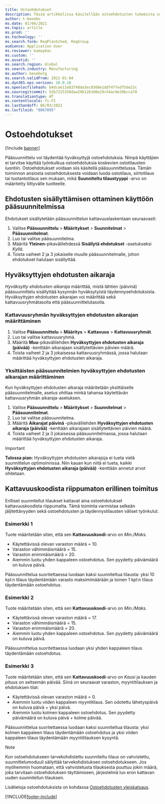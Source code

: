 ```yaml
---
title: Ostoehdotukset
description: Tässä artikkelissa käsitellään ostoehdotusten tukemista suunnittelun optimoinnissa.
author: t-benebo
ms.date: 01/04/2021
ms.topic: article
ms.prod: ''
ms.technology: ''
ms.search.form: ReqPlanSched, ReqGroup
audience: Application User
ms.reviewer: kamaybac
ms.custom: ''
ms.assetid: ''
ms.search.region: Global
ms.search.industry: Manufacturing
ms.author: benebotg
ms.search.validFrom: 2021-01-04
ms.dyn365.ops.version: 10.0.16
ms.openlocfilehash: b4dcae11e83748da3ec0368e1ddf47fedf5de23c
ms.sourcegitcommit: 52b7225350daa29b1263d8e29c54ac9e20bcca70
ms.translationtype: HT
ms.contentlocale: fi-FI
ms.lasthandoff: 06/03/2022
ms.locfileid: "8867895"
---
```

# <a name="purchase-requisitions"></a>Ostoehdotukset

[!include [banner](../../includes/banner.md)]

Pääsuunnittelu voi täydentää hyväksyttyjä ostoehdotuksia. Niinpä käyttäjien ei tarvitse käyttää työnkulkua ostoehdotuksia koskevien ostotilausten luontiin. Ostoehdotukset voidaan siis käsitellä pääsuunnittelussa. Tämän toiminnon ansiosta ostoehdotuksesta voidaan luoda ostotilaus, siirtotilaus tai tuotantotilaus sen mukaan, mikä **Suunniteltu tilaustyyppi** -arvo on määritetty liittyvälle tuotteelle.

## <a name="enable-master-plans-to-include-requisitions"></a>Ehdotusten sisällyttämisen ottaminen käyttöön pääsuunnitelmissa

Ehdotukset sisällytetään pääsuunnittelun kattavuuslaskentaan seuraavasti:

1. Valitse **Pääsuunnittelu** \> **Määritykset** \> **Suunnitelmat** \> **Pääsuunnitelmat**.
1. Luo tai valitse pääsuunnitelma.
1. Määritä **Yleinen**-pikavälilehdessä **Sisällytä ehdotukset** -asetukseksi *Kyllä*.
1. Toista vaiheet 2 ja 3 jokaiselle muulle pääsuunnitelmalle, johon ehdotukset halutaan sisällyttää.

## <a name="approved-requisitions-time-fence"></a>Hyväksyttyjen ehdotusten aikaraja

*Hyväksytty ehdotusten aikaraja* määrittää, mistä lähtien (päivinä) pääsuunnittelu sisällyttää kysynnän hyväksytyistä täydennysehdotuksista. Hyväksyttyjen ehdotusten aikarajan voi määrittää sekä kattavuusryhmätasolla että pääsuunnittelutasolla.

### <a name="set-the-approved-requisitions-time-fence-for-a-coverage-group"></a>Kattavuusryhmän hyväksyttyjen ehdotusten aikarajan määrittäminen

1. Valitse **Pääsuunnittelu** \> **Määritys** \> **Kattavuus** \> **Kattavuusryhmät**.
1. Luo tai valitse kattavuusryhmä.
1. Määritä **Muu**-pikavälilehden **Hyväksyttyjen ehdotusten aikaraja (päivää)** -kenttään aikarajaan sisällytettävien päivien määrä.
1. Toista vaiheet 2 ja 3 jokaisessa kattavuusryhmässä, jossa halutaan määrittää hyväksyttyjen ehdotusten aikaraja.

### <a name="set-the-approved-requisitions-time-fence-for-individual-master-plans"></a>Yksittäisten pääsuunnitelmien hyväksyttyjen ehdotusten aikarajan määrittäminen

Kun hyväksyttyjen ehdotusten aikaraja määritetään yksittäiselle pääsuunnitelmalle, asetus ohittaa minkä tahansa käytettävän kattavuusryhmän aikaraja-asetuksen.

1. Valitse **Pääsuunnittelu** \> **Määritykset** \> **Suunnitelmat** \> **Pääsuunnitelmat**.
1. Luo tai valitse pääsuunnitelma.
1. Määritä **Aikarajat päivinä** -pikavälilehden **Hyväksyttyjen ehdotusten aikaraja (päivää)** -kenttään aikarajaan sisällytettävien päivien määrä.
1. Toista vaiheet 2 ja 3 jokaisessa pääsuunnitelmassa, jossa halutaan määrittää hyväksyttyjen ehdotusten aikaraja.

> [!IMPORTANT]
> **Tulossa pian:** Hyväksyttyjen ehdotusten aikarajoja ei tueta vielä suunnittelun optimoinnissa. Niin kauan kun niitä ei tueta, kaikki **Hyväksyttyjen ehdotusten aikaraja (päivää)** -kenttään annetut arvot ohitetaan.

## <a name="independent-supply-regardless-of-coverage-code"></a>Kattavuuskoodista riippumaton erillinen toimitus

Erilliset suunnitellut tilaukset kattavat aina ostoehdotukset kattavuuskoodista riippumatta. Tämä toiminta varmistaa selkeän jäljitettävyyden sekä ostoehdotusten ja täydennystilausten väliset työnkulut.

### <a name="example-1"></a>Esimerkki 1

Tuote määritetään siten, että sen **Kattavuuskoodi**-arvo on *Min./Maks.*

- Käytettävissä olevan varaston määrä = 10.
- Varaston vähimmäismäärä = 15.
- Varaston enimmäismäärä = 20.
- Aiemmin luotu yhden kappaleen ostoehdotus. Sen pyydetty päivämäärä on kuluva päivä.

Pääsuunnittelua suoritettaessa luodaan kaksi suunniteltua tilausta: yksi 10 kpl:n tilaus täydentämään varasto maksimimäärään ja toinen 1 kpl:n tilaus täydentämään ostoehdotus.

### <a name="example-2"></a>Esimerkki 2

Tuote määritetään siten, että sen **Kattavuuskoodi**-arvo on *Min./Maks.*

- Käytettävissä olevan varaston määrä = 17.
- Varaston vähimmäismäärä = 15.
- Varaston enimmäismäärä = 20.
- Aiemmin luotu yhden kappaleen ostoehdotus. Sen pyydetty päivämäärä on kuluva päivä.

Pääsuunnittelua suoritettaessa luodaan yksi yhden kappaleen tilaus täydentämään ostoehdotus.

### <a name="example-3"></a>Esimerkki 3

Tuote määritetään siten, että sen **Kattavuuskoodi**-arvo on *Kausi* ja kauden pituus on seitsemän päivää. Siinä on seuraavat varaston, myyntitilauksen ja ehdotuksen tilat:

- Käytettävissä olevan varaston määrä = 0.
- Aiemmin luotu viiden kappaleen myyntitilaus. Sen odotettu lähetyspäivä on kuluva päivä + yksi päivä.
- Aiemmin luotu kolmen kappaleen ostoehdotus. Sen pyydetty päivämäärä on kuluva päivä + kolme päivää.

Pääsuunnittelua suoritettaessa luodaan kaksi suunniteltua tilausta: yksi kolmen kappaleen tilaus täydentämään ostoehdotus ja yksi viiden kappaleen tilaus täydentämään myyntitilauksen kysyntä.

> [!NOTE]
> Kun ostoehdotukseen tarvekohdistettu suunniteltu tilaus on vahvistettu, suunnittelumoduuli säilyttää tarvekohdistuksen ostoehdotukseen. Jos myöhemmin huomataan, että vahvistetusta tilauksesta puuttuu jokin määrä, joka tarvitaan ostoehdotuksen täyttämiseen, järjestelmä luo eron kattavan uuden suunnitellun tilauksen.

Lisätietoja ostoehdotuksista on kohdassa [Ostoehdotusten yleiskatsaus](../../procurement/purchase-requisitions-overview.md).


[!INCLUDE[footer-include](../../../includes/footer-banner.md)]